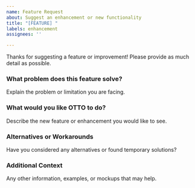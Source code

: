 ```yaml
---
name: Feature Request
about: Suggest an enhancement or new functionality
title: "[FEATURE] "
labels: enhancement
assignees: ''

---
```


Thanks for suggesting a feature or improvement! Please provide as much detail as possible.

### What problem does this feature solve?

Explain the problem or limitation you are facing.

### What would you like OTTO to do?

Describe the new feature or enhancement you would like to see.

### Alternatives or Workarounds

Have you considered any alternatives or found temporary solutions?

### Additional Context

Any other information, examples, or mockups that may help.
